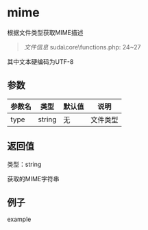 # mime

根据文件类型获取MIME描述

> *文件信息* suda\core\functions.php: 24~27

其中文本硬编码为UTF-8


## 参数


| 参数名 | 类型 | 默认值 | 说明 |
|--------|-----|-------|-------|
| type |  string | 无 |  文件类型 |



## 返回值

类型：string

 获取的MIME字符串



## 例子

example